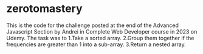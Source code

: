 # zerotomastery
This is the code for the challenge posted at the end of the Advanced Javascript Section by Andrei in Complete Web Developer course in 2023 on Udemy.
The task was to
1.Take a sorted array.
2.Group them together if the frequencies are greater than 1 into a sub-array.
3.Return a nested array.
